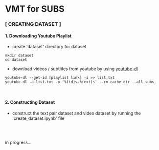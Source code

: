 # VMT for SUBS
### [ CREATING DATASET ]
#### 1. Downloading Youtube Playlist
- create 'dataset' directory for dataset 
```
mkdir dataset
cd dataset
```
- download videos / subtitles from youtube by using [youtube-dl](https://github.com/ytdl-org/youtube-dl)

```
youtube-dl --get-id [playlist link] -i >> list.txt
youtube-dl -a list.txt -o '%(id)s.%(ext)s' --rm-cache-dir --all-subs 
```
<br>

#### 2. Constructing Dataset
- construct the text pair dataset and video dataset by running the 'create_dataset.ipynb' file

<br>
<br>

in progress...


